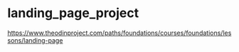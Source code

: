 # landing_page_project
https://www.theodinproject.com/paths/foundations/courses/foundations/lessons/landing-page
